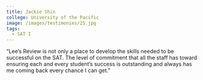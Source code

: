 ```yaml
---
title: Jackie Shin
college: University of the Pacific
image: /images/testimonies/25.jpg
tags:
  - SAT I
---
```

 “Lee’s Review is not only a place to develop the skills needed to be
          successful on the SAT. The level of commitment that all the staff has
          toward ensuring each and every student’s success is outstanding and always
          has me coming back every chance I can get.”